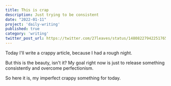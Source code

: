 ```yaml
---
title: This is crap
description: Just trying to be consistent
date: "2022-01-11"
project: 'daily-writing'
published: true
category: 'writing'
twitter_post_url: https://twitter.com/27leaves/status/1480822794225176578
---
```


Today I'll write a crappy article, because I had a rough night. 

But this is the beauty, isn't it? My goal right now is just to release something consistently and overcome perfectionism.

So here it is, my imperfect crappy something for today.